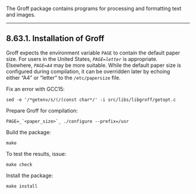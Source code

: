 The Groff package contains programs for processing and formatting text and images.

---
## 8.63.1. Installation of Groff

Groff expects the environment variable `PAGE` to contain the default paper size. For users in the United States, _`PAGE=letter`_ is appropriate. Elsewhere, _`PAGE=A4`_ may be more suitable. While the default paper size is configured during compilation, it can be overridden later by echoing either “A4” or “letter” to the `/etc/papersize` file.

Fix an error with GCC15:
```shell
sed -e '/*getenv/s/(/(const char*/' -i src/libs/libgroff/getopt.c
```

Prepare Groff for compilation:

```shell
PAGE=_`<paper_size>`_ ./configure --prefix=/usr
```

Build the package:

```shell
make
```

To test the results, issue:

```shell
make check
```

Install the package:

```shell
make install
```